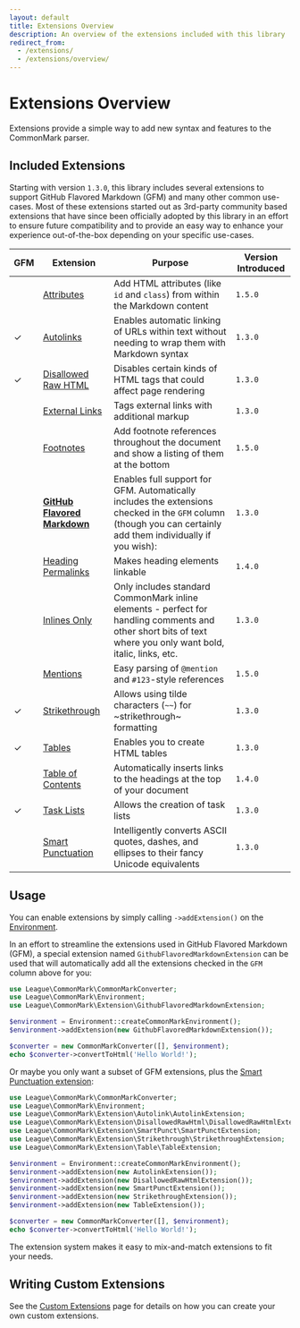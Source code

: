 ```yaml
---
layout: default
title: Extensions Overview
description: An overview of the extensions included with this library
redirect_from:
  - /extensions/
  - /extensions/overview/
---
```


# Extensions Overview

Extensions provide a simple way to add new syntax and features to the CommonMark parser.

## Included Extensions

Starting with version `1.3.0`, this library includes several extensions to support GitHub Flavored Markdown (GFM) and
many other common use-cases. Most of these extensions started out as 3rd-party community based extensions that have
since been officially adopted by this library in an effort to ensure future compatibility and to provide an easy way
to enhance your experience out-of-the-box depending on your specific use-cases.

| GFM | Extension | Purpose | Version Introduced |
| --- | --------- | ------- | ------------------ |
|     | [Attributes] | Add HTML attributes (like `id` and `class`) from within the Markdown content | `1.5.0` |
|  ✓  | [Autolinks] | Enables automatic linking of URLs within text without needing to wrap them with Markdown syntax | `1.3.0` |
|  ✓  | [Disallowed Raw HTML] | Disables certain kinds of HTML tags that could affect page rendering | `1.3.0` |
|     | [External Links] | Tags external links with additional markup | `1.3.0` |
|     | [Footnotes] | Add footnote references throughout the document and show a listing of them at the bottom | `1.5.0` |
|     | **[GitHub Flavored Markdown]** | Enables full support for GFM. Automatically includes the extensions checked in the `GFM` column (though you can certainly add them individually if you wish): | `1.3.0` |
|     | [Heading Permalinks] | Makes heading elements linkable | `1.4.0` |
|     | [Inlines Only] | Only includes standard CommonMark inline elements - perfect for handling comments and other short bits of text where you only want bold, italic, links, etc. | `1.3.0` |
|     | [Mentions] | Easy parsing of `@mention` and `#123`-style references | `1.5.0` |
|  ✓  | [Strikethrough] | Allows using tilde characters (`~~`) for ~strikethrough~ formatting | `1.3.0` |
|  ✓  | [Tables] | Enables you to create HTML tables | `1.3.0` |
|     | [Table of Contents] | Automatically inserts links to the headings at the top of your document | `1.4.0` |
|  ✓  | [Task Lists] | Allows the creation of task lists | `1.3.0` |
|     | [Smart Punctuation] | Intelligently converts ASCII quotes, dashes, and ellipses to their fancy Unicode equivalents | `1.3.0` |

## Usage

You can enable extensions by simply calling `->addExtension()` on the [Environment](/1.5/customization/environment/).

In an effort to streamline the extensions used in GitHub Flavored Markdown (GFM), a special extension named
`GithubFlavoredMarkdownExtension` can be used that will automatically add all the extensions checked in the `GFM`
column above for you:

```php
use League\CommonMark\CommonMarkConverter;
use League\CommonMark\Environment;
use League\CommonMark\Extension\GithubFlavoredMarkdownExtension;

$environment = Environment::createCommonMarkEnvironment();
$environment->addExtension(new GithubFlavoredMarkdownExtension());

$converter = new CommonMarkConverter([], $environment);
echo $converter->convertToHtml('Hello World!');
```

Or maybe you only want a subset of GFM extensions, plus the [Smart Punctuation extension](/1.5/extensions/smart-punctuation/):

```php
use League\CommonMark\CommonMarkConverter;
use League\CommonMark\Environment;
use League\CommonMark\Extension\Autolink\AutolinkExtension;
use League\CommonMark\Extension\DisallowedRawHtml\DisallowedRawHtmlExtension;
use League\CommonMark\Extension\SmartPunct\SmartPunctExtension;
use League\CommonMark\Extension\Strikethrough\StrikethroughExtension;
use League\CommonMark\Extension\Table\TableExtension;

$environment = Environment::createCommonMarkEnvironment();
$environment->addExtension(new AutolinkExtension());
$environment->addExtension(new DisallowedRawHtmlExtension());
$environment->addExtension(new SmartPunctExtension());
$environment->addExtension(new StrikethroughExtension());
$environment->addExtension(new TableExtension());

$converter = new CommonMarkConverter([], $environment);
echo $converter->convertToHtml('Hello World!');
```

The extension system makes it easy to mix-and-match extensions to fit your needs.

## Writing Custom Extensions

See the [Custom Extensions](/1.5/customization/extensions/) page for details on how you can create your own custom extensions.

[Attributes]: /1.5/extensions/attributes/
[Autolinks]: /1.5/extensions/autolinks/
[Disallowed Raw HTML]: /1.5/extensions/disallowed-raw-html/
[External Links]: /1.5/extensions/external-links/
[Footnotes]: /1.5/extensions/footnotes/
[GitHub Flavored Markdown]: /1.5/extensions/github-flavored-markdown/
[Heading Permalinks]: /1.5/extensions/heading-permalinks/
[Inlines Only]: /1.5/extensions/inlines-only/
[Mentions]: /1.5/extensions/mentions/
[Strikethrough]: /1.5/extensions/strikethrough/
[Tables]: /1.5/extensions/tables/
[Table of Contents]: /1.5/extensions/table-of-contents/
[Task Lists]: /1.5/extensions/task-lists/
[Smart Punctuation]: /1.5/extensions/smart-punctuation/

